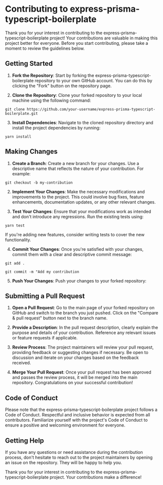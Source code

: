 # Contributing to express-prisma-typescript-boilerplate

Thank you for your interest in contributing to the express-prisma-typescript-boilerplate project! Your contributions are valuable in making this project better for everyone. Before you start contributing, please take a moment to review the guidelines below.

## Getting Started

1. **Fork the Repository**: Start by forking the express-prisma-typescript-boilerplate repository to your own GitHub account. You can do this by clicking the "Fork" button on the repository page.

2. **Clone the Repository**: Clone your forked repository to your local machine using the following command:

 ```git clone https://github.com/your-username/express-prisma-typescript-boilerplate.git ```


3. **Install Dependencies**: Navigate to the cloned repository directory and install the project dependencies by running:

```yarn install```


## Making Changes

1. **Create a Branch**: Create a new branch for your changes. Use a descriptive name that reflects the nature of your contribution. For example:

```git checkout -b my-contribution```

2. **Implement Your Changes**: Make the necessary modifications and improvements to the project. This could involve bug fixes, feature enhancements, documentation updates, or any other relevant changes.

3. **Test Your Changes**: Ensure that your modifications work as intended and don't introduce any regressions. Run the existing tests using:

```yarn test```

If you're adding new features, consider writing tests to cover the new functionality.

4. **Commit Your Changes**: Once you're satisfied with your changes, commit them with a clear and descriptive commit message:

```git add .```

```git commit -m "Add my contribution```


5. **Push Your Changes**: Push your changes to your forked repository:


## Submitting a Pull Request

1. **Open a Pull Request**: Go to the main page of your forked repository on GitHub and switch to the branch you just pushed. Click on the "Compare & pull request" button next to the branch name.

2. **Provide a Description**: In the pull request description, clearly explain the purpose and details of your contribution. Reference any relevant issues or feature requests if applicable.

3. **Review Process**: The project maintainers will review your pull request, providing feedback or suggesting changes if necessary. Be open to discussion and iterate on your changes based on the feedback received.

4. **Merge Your Pull Request**: Once your pull request has been approved and passes the review process, it will be merged into the main repository. Congratulations on your successful contribution!

## Code of Conduct

Please note that the express-prisma-typescript-boilerplate project follows a Code of Conduct. Respectful and inclusive behavior is expected from all contributors. Familiarize yourself with the project's Code of Conduct to ensure a positive and welcoming environment for everyone.

## Getting Help

If you have any questions or need assistance during the contribution process, don't hesitate to reach out to the project maintainers by opening an issue on the repository. They will be happy to help you.

Thank you for your interest in contributing to the express-prisma-typescript-boilerplate project. Your contributions make a difference!

